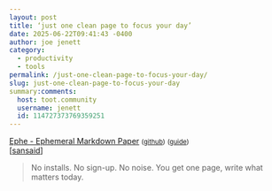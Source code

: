 ```yaml
---
layout: post
title: ‘just one clean page to focus your day’
date: 2025-06-22T09:41:43 -0400
author: joe jenett
category:
  - productivity
  - tools
permalink: /just-one-clean-page-to-focus-your-day/
slug: just-one-clean-page-to-focus-your-day
summary:comments:
  host: toot.community
  username: jenett
  id: 114727373769359251
---
```

<p>
	<a href="https://ephe.app/landing">Ephe - Ephemeral Markdown Paper</a> <small>(<a href="https://github.com/unvalley/ephe">github</a>)</small>  <small>(<a href="https://github.com/unvalley/ephe/blob/main/.github/guide.md">guide</a>)</small><br>[<a title="source" href="https://pinboard.in/u:sansaid">sansaid</a>]
</p>
<blockquote>
	<p>
		No installs. No sign-up. No noise.
		You get one page, write what matters today.
	</p>

</blockquote>

<a href="https://brid.gy/publish/mastodon"></a>